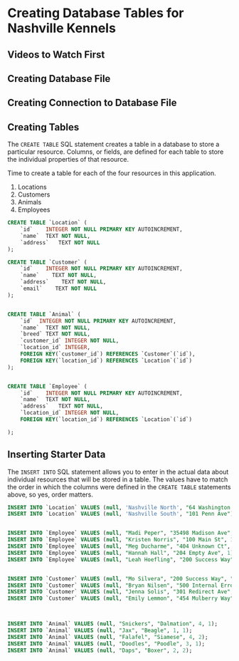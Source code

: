 # Creating Database Tables for Nashville Kennels

## Videos to Watch First


## Creating Database File


## Creating Connection to Database File


## Creating Tables

The `CREATE TABLE` SQL statement creates a table in a database to store a particular resource. Columns, or fields, are defined for each table to store the individual properties of that resource.

Time to create a table for each of the four resources in this application.

1. Locations
1. Customers
1. Animals
1. Employees

```sql
CREATE TABLE `Location` (
	`id`	INTEGER NOT NULL PRIMARY KEY AUTOINCREMENT,
	`name`	TEXT NOT NULL,
	`address`	TEXT NOT NULL
);

CREATE TABLE `Customer` (
    `id`    INTEGER NOT NULL PRIMARY KEY AUTOINCREMENT,
    `name`    TEXT NOT NULL,
    `address`    TEXT NOT NULL,
    `email`    TEXT NOT NULL
);


CREATE TABLE `Animal` (
	`id`  INTEGER NOT NULL PRIMARY KEY AUTOINCREMENT,
	`name`  TEXT NOT NULL,
	`breed` TEXT NOT NULL,
	`customer_id` INTEGER NOT NULL,
	`location_id` INTEGER,
	FOREIGN KEY(`customer_id`) REFERENCES `Customer`(`id`),
	FOREIGN KEY(`location_id`) REFERENCES `Location`(`id`)
);


CREATE TABLE `Employee` (
	`id`	INTEGER NOT NULL PRIMARY KEY AUTOINCREMENT,
	`name`	TEXT NOT NULL,
	`address`	TEXT NOT NULL,
	`location_id` INTEGER NOT NULL,
	FOREIGN KEY(`location_id`) REFERENCES `Location`(`id`)

);
```

## Inserting Starter Data

The `INSERT INTO` SQL statement allows you to enter in the actual data about individual resources that will be stored in a table. The values have to match the order in which the columns were defined in the `CREATE TABLE` statements above, so yes, order matters.

```sql
INSERT INTO `Location` VALUES (null, 'Nashville North', "64 Washington Heights");
INSERT INTO `Location` VALUES (null, 'Nashville South', "101 Penn Ave");


INSERT INTO `Employee` VALUES (null, "Madi Peper", "35498 Madison Ave", 1);
INSERT INTO `Employee` VALUES (null, "Kristen Norris", "100 Main St", 1);
INSERT INTO `Employee` VALUES (null, "Meg Ducharme", "404 Unknown Ct", 2);
INSERT INTO `Employee` VALUES (null, "Hannah Hall", "204 Empty Ave", 1);
INSERT INTO `Employee` VALUES (null, "Leah Hoefling", "200 Success Way", 2);


INSERT INTO `Customer` VALUES (null, "Mo Silvera", "200 Success Way", "mo@silvera.com");
INSERT INTO `Customer` VALUES (null, "Bryan Nilsen", "500 Internal Error Blvd", "bryan@nilsen.com");
INSERT INTO `Customer` VALUES (null, "Jenna Solis", "301 Redirect Ave", "jenna@solis.com");
INSERT INTO `Customer` VALUES (null, "Emily Lemmon", "454 Mulberry Way", "emily@lemmon.com");



INSERT INTO `Animal` VALUES (null, "Snickers", "Dalmation", 4, 1);
INSERT INTO `Animal` VALUES (null, "Jax", "Beagle", 1, 1);
INSERT INTO `Animal` VALUES (null, "Falafel", "Siamese", 4, 2);
INSERT INTO `Animal` VALUES (null, "Doodles", "Poodle", 3, 1);
INSERT INTO `Animal` VALUES (null, "Daps", "Boxer", 2, 2);

```